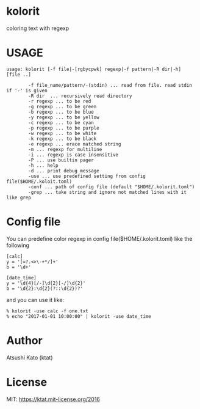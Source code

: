 # kolorit

coloring text with regexp

# USAGE

```
usage: kolorit [-f file|-[rgbycpwk] regexp|-f pattern|-R dir|-h]  [file ..]

        -f file_name/pattern/-(stdin) ... read from file. read stdin if '-' is given
        -R dir  ... recursively read directory
        -r regexp ... to be red
        -g regexp ... to be green
        -b regexp ... to be blue
        -y regexp ... to be yellow
        -c regexp ... to be cyan
        -p regexp ... to be purple
        -w regexp ... to be white
        -k regexp ... to be black
        -e regexp ... erace matched string
        -m ... regexp for multiline
        -i ... regexp is case insensitive
        -P ... use builtin pager
        -h ... help
        -d ... print debug message
        -use ... use predefined setting from config file($HOME/.koloit.toml)
        -conf ... path of config file (default "$HOME/.kolorit.toml")
        -grep ... take string and ignore not matched lines with it like grep
```
# Config file

You can predefine color regexp in config file($HOME/.kolorit.toml) like the following
```
[calc]
y = '[=?.<>\-+*/]+'
b = '\d+'

[date_time]
y = '\d{4}[/-]\d{2}[-/]\d{2}'
b = '\d{2}:\d{2}(?::\d{2})?'
```

and you can use it like:
```
% kolorit -use calc -f one.txt
% echo "2017-01-01 10:00:00" | kolorit -use date_time
```

# Author

Atsushi Kato (ktat)

# License

MIT: https://ktat.mit-license.org/2016
